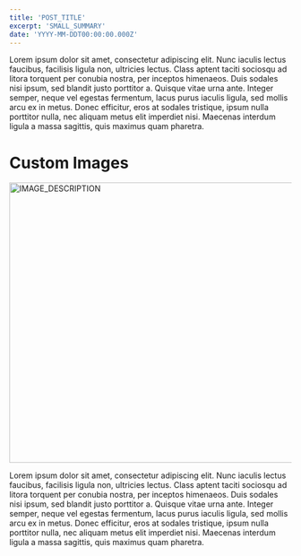 ```yaml
---
title: 'POST_TITLE'
excerpt: 'SMALL_SUMMARY'
date: 'YYYY-MM-DDT00:00:00.000Z'
---
```


Lorem ipsum dolor sit amet, consectetur adipiscing elit. Nunc iaculis lectus faucibus, facilisis ligula non, ultricies lectus. Class aptent taciti sociosqu ad litora torquent per conubia nostra, per inceptos himenaeos. Duis sodales nisi ipsum, sed blandit justo porttitor a. Quisque vitae urna ante. Integer semper, neque vel egestas fermentum, lacus purus iaculis ligula, sed mollis arcu ex in metus. Donec efficitur, eros at sodales tristique, ipsum nulla porttitor nulla, nec aliquam metus elit imperdiet nisi. Maecenas interdum ligula a massa sagittis, quis maximus quam pharetra.

# Custom Images

<img alt="IMAGE_DESCRIPTION" height="500" src="/assets/blog/path-to-image.jpg" title="IMAGE_DESCRIPTION" width="1000" />

Lorem ipsum dolor sit amet, consectetur adipiscing elit. Nunc iaculis lectus faucibus, facilisis ligula non, ultricies lectus. Class aptent taciti sociosqu ad litora torquent per conubia nostra, per inceptos himenaeos. Duis sodales nisi ipsum, sed blandit justo porttitor a. Quisque vitae urna ante. Integer semper, neque vel egestas fermentum, lacus purus iaculis ligula, sed mollis arcu ex in metus. Donec efficitur, eros at sodales tristique, ipsum nulla porttitor nulla, nec aliquam metus elit imperdiet nisi. Maecenas interdum ligula a massa sagittis, quis maximus quam pharetra.
